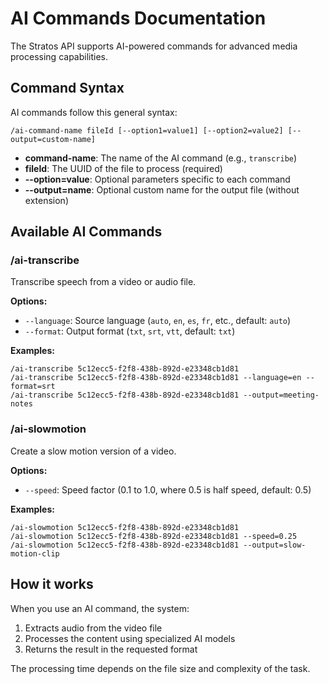 # AI Commands Documentation

The Stratos API supports AI-powered commands for advanced media processing capabilities.

## Command Syntax

AI commands follow this general syntax:

```
/ai-command-name fileId [--option1=value1] [--option2=value2] [--output=custom-name]
```

- **command-name**: The name of the AI command (e.g., `transcribe`)
- **fileId**: The UUID of the file to process (required)
- **--option=value**: Optional parameters specific to each command
- **--output=name**: Optional custom name for the output file (without extension)

## Available AI Commands

### /ai-transcribe

Transcribe speech from a video or audio file.

**Options:**
- `--language`: Source language (`auto`, `en`, `es`, `fr`, etc., default: `auto`)
- `--format`: Output format (`txt`, `srt`, `vtt`, default: `txt`)

**Examples:**
```
/ai-transcribe 5c12ecc5-f2f8-438b-892d-e23348cb1d81
/ai-transcribe 5c12ecc5-f2f8-438b-892d-e23348cb1d81 --language=en --format=srt
/ai-transcribe 5c12ecc5-f2f8-438b-892d-e23348cb1d81 --output=meeting-notes
```

### /ai-slowmotion

Create a slow motion version of a video.

**Options:**
- `--speed`: Speed factor (0.1 to 1.0, where 0.5 is half speed, default: 0.5)

**Examples:**
```
/ai-slowmotion 5c12ecc5-f2f8-438b-892d-e23348cb1d81
/ai-slowmotion 5c12ecc5-f2f8-438b-892d-e23348cb1d81 --speed=0.25
/ai-slowmotion 5c12ecc5-f2f8-438b-892d-e23348cb1d81 --output=slow-motion-clip
```

## How it works

When you use an AI command, the system:

1. Extracts audio from the video file 
2. Processes the content using specialized AI models
3. Returns the result in the requested format

The processing time depends on the file size and complexity of the task.
